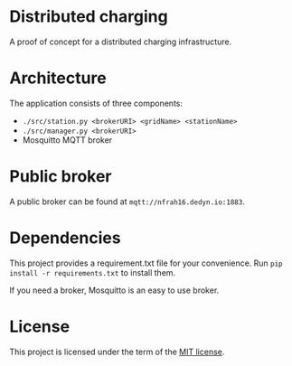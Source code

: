 # Distributed charging

A proof of concept for a distributed charging infrastructure.

# Architecture

The application consists of three components:

- `./src/station.py <brokerURI> <gridName> <stationName>`
- `./src/manager.py <brokerURI>`
- Mosquitto MQTT broker

# Public broker

A public broker can be found at `mqtt://nfrah16.dedyn.io:1883`.

# Dependencies

This project provides a requirement.txt file for your convenience. 
Run ```pip install -r requirements.txt``` to install them.

If you need a broker, Mosquitto is an easy to use broker.

# License

This project is licensed under the term of the [MIT license](./LICENSE.md).
